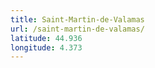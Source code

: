 ```yaml
---
title: Saint-Martin-de-Valamas
url: /saint-martin-de-valamas/
latitude: 44.936
longitude: 4.373
---
```

